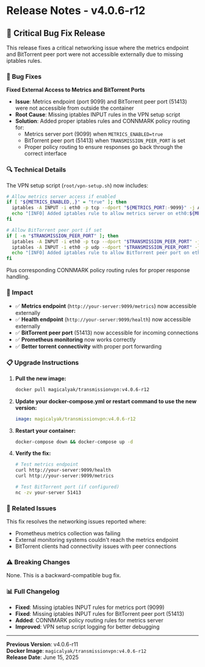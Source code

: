 # Release Notes - v4.0.6-r12

## 🔧 Critical Bug Fix Release

This release fixes a critical networking issue where the metrics endpoint and BitTorrent peer port were not accessible externally due to missing iptables rules.

### 🐛 Bug Fixes

**Fixed External Access to Metrics and BitTorrent Ports**
- **Issue**: Metrics endpoint (port 9099) and BitTorrent peer port (51413) were not accessible from outside the container
- **Root Cause**: Missing iptables INPUT rules in the VPN setup script
- **Solution**: Added proper iptables rules and CONNMARK policy routing for:
  - Metrics server port (9099) when `METRICS_ENABLED=true`
  - BitTorrent peer port (51413) when `TRANSMISSION_PEER_PORT` is set
  - Proper policy routing to ensure responses go back through the correct interface

### 🔍 Technical Details

The VPN setup script (`root/vpn-setup.sh`) now includes:

```bash
# Allow metrics server access if enabled
if [ "${METRICS_ENABLED,,}" = "true" ]; then
  iptables -A INPUT -i eth0 -p tcp --dport "${METRICS_PORT:-9099}" -j ACCEPT
  echo "[INFO] Added iptables rule to allow metrics server on eth0:${METRICS_PORT:-9099}."
fi

# Allow BitTorrent peer port if set
if [ -n "$TRANSMISSION_PEER_PORT" ]; then
  iptables -A INPUT -i eth0 -p tcp --dport "$TRANSMISSION_PEER_PORT" -j ACCEPT
  iptables -A INPUT -i eth0 -p udp --dport "$TRANSMISSION_PEER_PORT" -j ACCEPT
  echo "[INFO] Added iptables rule to allow BitTorrent peer port on eth0:$TRANSMISSION_PEER_PORT (TCP/UDP)."
fi
```

Plus corresponding CONNMARK policy routing rules for proper response handling.

### 🚀 Impact

- ✅ **Metrics endpoint** (`http://your-server:9099/metrics`) now accessible externally
- ✅ **Health endpoint** (`http://your-server:9099/health`) now accessible externally  
- ✅ **BitTorrent peer port** (51413) now accessible for incoming connections
- ✅ **Prometheus monitoring** now works correctly
- ✅ **Better torrent connectivity** with proper port forwarding

### 📋 Upgrade Instructions

1. **Pull the new image:**
   ```bash
   docker pull magicalyak/transmissionvpn:v4.0.6-r12
   ```

2. **Update your docker-compose.yml or restart command to use the new version:**
   ```yaml
   image: magicalyak/transmissionvpn:v4.0.6-r12
   ```

3. **Restart your container:**
   ```bash
   docker-compose down && docker-compose up -d
   ```

4. **Verify the fix:**
   ```bash
   # Test metrics endpoint
   curl http://your-server:9099/health
   curl http://your-server:9099/metrics
   
   # Test BitTorrent port (if configured)
   nc -zv your-server 51413
   ```

### 🔗 Related Issues

This fix resolves the networking issues reported where:
- Prometheus metrics collection was failing
- External monitoring systems couldn't reach the metrics endpoint
- BitTorrent clients had connectivity issues with peer connections

### ⚠️ Breaking Changes

None. This is a backward-compatible bug fix.

### 📊 Full Changelog

- **Fixed**: Missing iptables INPUT rules for metrics port (9099)
- **Fixed**: Missing iptables INPUT rules for BitTorrent peer port (51413)  
- **Added**: CONNMARK policy routing rules for metrics server
- **Improved**: VPN setup script logging for better debugging

---

**Previous Version**: v4.0.6-r11  
**Docker Image**: `magicalyak/transmissionvpn:v4.0.6-r12`  
**Release Date**: June 15, 2025 